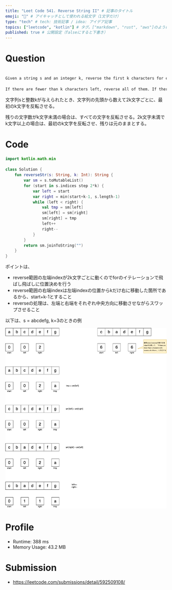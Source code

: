 ```yaml
---
title: "Leet Code 541. Reverse String II" # 記事のタイトル
emoji: "🙂" # アイキャッチとして使われる絵文字（1文字だけ）
type: "tech" # tech: 技術記事 / idea: アイデア記事
topics: ["leetcode", "kotlin"] # タグ。["markdown", "rust", "aws"]のように指定する
published: true # 公開設定（falseにすると下書き）
---
```


# Question

~~~txt

Given a string s and an integer k, reverse the first k characters for every 2k characters counting from the start of the string.

If there are fewer than k characters left, reverse all of them. If there are less than 2k but greater than or equal to k characters, then reverse the first k characters and left the other as original
~~~

文字列sと整数kが与えられたとき、文字列の先頭から数えて2k文字ごとに、最初のk文字を反転させる。

残りの文字数がk文字未満の場合は、すべての文字を反転させる。2k文字未満でk文字以上の場合は、最初のk文字を反転させ、残りは元のままとする。

# Code

~~~kt
import kotlin.math.min

class Solution {
    fun reverseStr(s: String, k: Int): String {
        var sm = s.toMutableList()
        for (start in s.indices step 2*k) {
            var left = start
            var right = min(start+k-1, s.length-1)
            while (left < right) {
                val tmp = sm[left]
                sm[left] = sm[right]
                sm[right] = tmp
                left++
                right--
            }
        }
        return sm.joinToString("")
    }
}
~~~

ポイントは、
- reverse範囲の左端indexが2k文字ごとに動くのでforのイテレーションで飛ばし飛ばしに位置決めを行う
- reverse範囲の右端indexは左端indexの位置からkだけ右に移動した箇所であるから、start+k-1とすること
- reverseの処理は、左端と右端をそれぞれ中央方向に移動させながらスワップさせること


以下は、s = abcdefg, k=3のときの例

![](/images/dcd18513ab3759/reverse-string-two.drawio.png)


# Profile

- Runtime: 388 ms
- Memory Usage: 43.2 MB

# Submission
- https://leetcode.com/submissions/detail/592509108/
